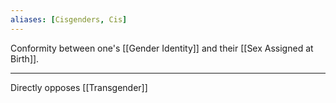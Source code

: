 ```yaml
---
aliases: [Cisgenders, Cis]
---
```


Conformity between one's [[Gender Identity]] and their [[Sex Assigned at Birth]]. 

---

Directly opposes [[Transgender]]
